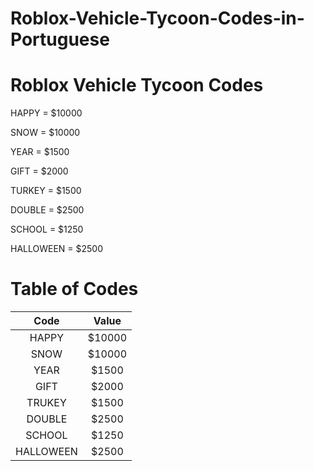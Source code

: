 # Roblox-Vehicle-Tycoon-Codes-in-Portuguese

# Roblox Vehicle Tycoon Codes

HAPPY = $10000

SNOW = $10000

YEAR = $1500

GIFT = $2000

TURKEY = $1500

DOUBLE = $2500

SCHOOL = $1250

HALLOWEEN = $2500

# Table of Codes

| Code      | Value  |
| :----:    | :----: |
| HAPPY     | $10000 |
| SNOW      | $10000 |
| YEAR      | $1500  |
| GIFT      | $2000  |
| TRUKEY    | $1500  |
| DOUBLE    | $2500  |
| SCHOOL    | $1250  |
| HALLOWEEN | $2500  |
